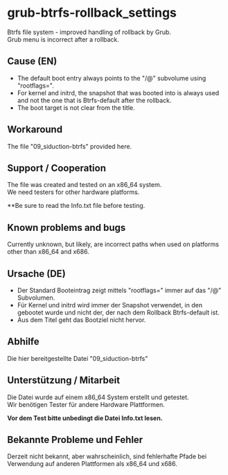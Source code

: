 # grub-btrfs-rollback_settings
Btrfs file system - improved handling of rollback by Grub.  
Grub menu is incorrect after a rollback.  

## Cause (EN)

+ The default boot entry always points to the "/@" subvolume using "rootflags=".  
+ For kernel and initrd, the snapshot that was booted into is always used and not the one that is Btrfs-default after the rollback.  
+ The boot target is not clear from the title.

## Workaround

The file "09_siduction-btrfs" provided here.

## Support / Cooperation

The file was created and tested on an x86_64 system.  
We need testers for other hardware platforms.

**Be sure to read the Info.txt file before testing.

## Known problems and bugs

Currently unknown, but likely, are incorrect paths when used on platforms other than x86_64 and x686.

## Ursache (DE)

+ Der Standard Booteintrag zeigt mittels "rootflags=" immer auf das "/@" Subvolumen.  
+ Für Kernel und initrd wird immer der Snapshot verwendet, in den gebootet wurde und nicht der, der nach dem Rollback Btrfs-default ist.  
+ Aus dem Titel geht das Bootziel nicht hervor.

## Abhilfe

Die hier bereitgestellte Datei "09_siduction-btrfs"

## Unterstützung / Mitarbeit

Die Datei wurde auf einem x86_64 System erstellt und getestet.  
Wir benötigen Tester für andere Hardware Plattformen.

**Vor dem Test bitte unbedingt die Datei Info.txt lesen.**

## Bekannte Probleme und Fehler

Derzeit nicht bekannt, aber wahrscheinlich, sind fehlerhafte Pfade bei Verwendung auf anderen Plattformen als x86_64 und x686.
